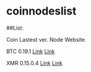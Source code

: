 # coinnodeslist


##List:

Coin      Lastest ver.      Node       Website

BTC       0.19.1            [Link](https://bitcoincore.org/bin/bitcoin-core-0.19.1/bitcoin-0.19.1-arm-linux-gnueabihf.tar.gz)     [Link](https://bitcoin.org/)

XMR       0.15.0.4          [Link](https://downloads.getmonero.org/gui/linux64)      [Link](https://web.getmonero.org/)
